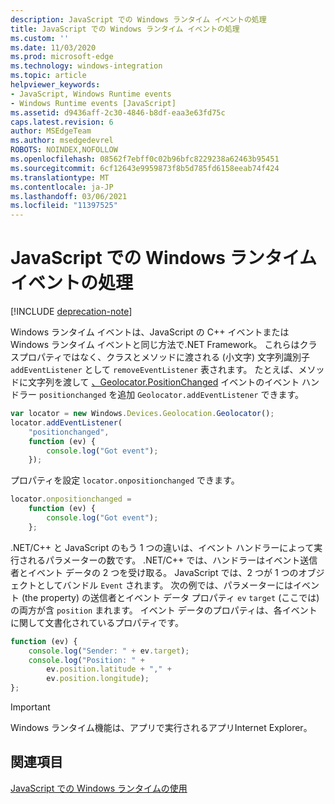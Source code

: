 ```yaml
---
description: JavaScript での Windows ランタイム イベントの処理
title: JavaScript での Windows ランタイム イベントの処理
ms.custom: ''
ms.date: 11/03/2020
ms.prod: microsoft-edge
ms.technology: windows-integration
ms.topic: article
helpviewer_keywords:
- JavaScript, Windows Runtime events
- Windows Runtime events [JavaScript]
ms.assetid: d9436aff-2c30-4846-b8df-eaa3e63fd75c
caps.latest.revision: 6
author: MSEdgeTeam
ms.author: msedgedevrel
ROBOTS: NOINDEX,NOFOLLOW
ms.openlocfilehash: 08562f7ebff0c02b96bfc8229238a62463b95451
ms.sourcegitcommit: 6cf12643e9959873f8b5d785fd6158eeab74f424
ms.translationtype: MT
ms.contentlocale: ja-JP
ms.lasthandoff: 03/06/2021
ms.locfileid: "11397525"
---
```

# <a name="handling-windows-runtime-events-in-javascript"></a>JavaScript での Windows ランタイム イベントの処理  

[!INCLUDE [deprecation-note](../includes/legacy-edge-note.md)]  

Windows ランタイム イベントは、JavaScript の C++ イベントまたは Windows ランタイム イベントと同じ方法で.NET Framework。  これらはクラスプロパティではなく、クラスとメソッドに渡される \(小文字\) 文字列識別子 `addEventListener` として `removeEventListener` 表されます。  たとえば、メソッドに文字列を渡して [、Geolocator.PositionChanged][UwpWindowsGeolocationGeolocatorDevicesPositionChanged] イベントのイベント ハンドラー `positionchanged` を追加 `Geolocator.addEventListener` できます。  

```javascript  
var locator = new Windows.Devices.Geolocation.Geolocator();
locator.addEventListener(
    "positionchanged",
    function (ev) {
        console.log("Got event");
    });
```  

プロパティを設定 `locator.onpositionchanged` できます。  

```javascript
locator.onpositionchanged =
    function (ev) {
        console.log("Got event");
    };
```  

.NET/C++ と JavaScript のもう 1 つの違いは、イベント ハンドラーによって実行されるパラメーターの数です。  .NET/C++ では、ハンドラーはイベント送信者とイベント データの 2 つを受け取る。  JavaScript では、2 つが 1 つのオブジェクトとしてバンドル `Event` されます。  次の例では、パラメーターにはイベント \(the property\) の送信者とイベント データ プロパティ `ev` `target` \(ここでは\) の両方が含 `position` まれます。  イベント データのプロパティは、各イベントに関して文書化されているプロパティです。  

```javascript
function (ev) {
    console.log("Sender: " + ev.target);
    console.log("Position: " +
        ev.position.latitude + "," +
        ev.position.longitude);
};
```  

> [!IMPORTANT]
> Windows ランタイム機能は、アプリで実行されるアプリInternet Explorer。  

## <a name="see-also"></a>関連項目  

[JavaScript での Windows ランタイムの使用][WindowsRuntimeJavascript]  

 <!-- links -->  

[WindowsRuntimeJavascript]: ./using-the-windows-runtime-in-javascript.md "JavaScript で Windows ランタイムを使用|Microsoft Docs"  

[UwpWindowsGeolocationGeolocatorDevicesPositionChanged]: /uwp/api/Windows.Devices.Geolocation.Geolocator#Windows_Devices_Geolocation_Geolocator_PositionChanged "Geolocator クラス |Microsoft Docs"  
